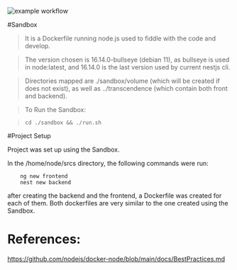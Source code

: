 

![example workflow](https://github.com/romanbtt/ft_transcendence/actions/workflows/CI/badge.svg)

#Sandbox
> It is a Dockerfile running node.js used to fiddle with the code and develop.

> The version chosen is 16.14.0-bullseye (debian 11), as bullseye is used in node:latest, and 16.14.0 is the last version used by current nestjs cli.

> Directories mapped are ./sandbox/volume (which will be created if does not exist), as well as ../transcendence (which contain both front and backend).

> To Run the Sandbox:

> `cd ./sandbox && ./run.sh`


#Project Setup

Project was set up using the Sandbox.

In the /home/node/srcs directory, the following commands were run:

```
	ng new frontend
	nest new backend
```

after creating the backend and the frontend, a Dockerfile was created for each of them. Both dockerfiles are very similar to the one created using the Sandbox.




# References:

https://github.com/nodejs/docker-node/blob/main/docs/BestPractices.md

